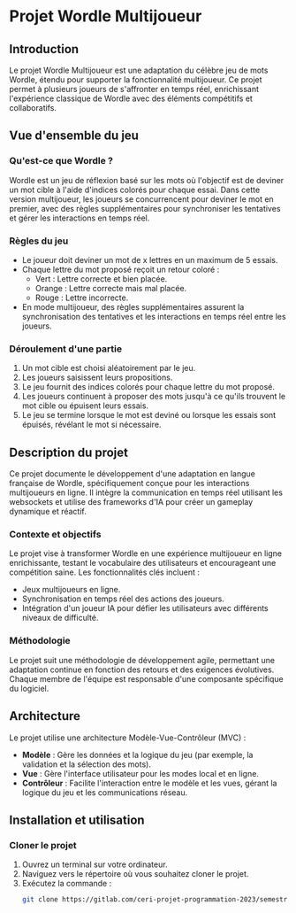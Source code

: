 # Projet Wordle Multijoueur

## Introduction
Le projet Wordle Multijoueur est une adaptation du célèbre jeu de mots Wordle, étendu pour supporter la fonctionnalité multijoueur. Ce projet permet à plusieurs joueurs de s'affronter en temps réel, enrichissant l'expérience classique de Wordle avec des éléments compétitifs et collaboratifs.

## Vue d'ensemble du jeu

### Qu'est-ce que Wordle ?
Wordle est un jeu de réflexion basé sur les mots où l'objectif est de deviner un mot cible à l'aide d'indices colorés pour chaque essai. Dans cette version multijoueur, les joueurs se concurrencent pour deviner le mot en premier, avec des règles supplémentaires pour synchroniser les tentatives et gérer les interactions en temps réel.

### Règles du jeu
- Le joueur doit deviner un mot de x lettres en un maximum de 5 essais.
- Chaque lettre du mot proposé reçoit un retour coloré :
  - Vert : Lettre correcte et bien placée.
  - Orange : Lettre correcte mais mal placée.
  - Rouge : Lettre incorrecte.
- En mode multijoueur, des règles supplémentaires assurent la synchronisation des tentatives et les interactions en temps réel entre les joueurs.

### Déroulement d'une partie
1. Un mot cible est choisi aléatoirement par le jeu.
2. Les joueurs saisissent leurs propositions.
3. Le jeu fournit des indices colorés pour chaque lettre du mot proposé.
4. Les joueurs continuent à proposer des mots jusqu'à ce qu'ils trouvent le mot cible ou épuisent leurs essais.
5. Le jeu se termine lorsque le mot est deviné ou lorsque les essais sont épuisés, révélant le mot si nécessaire.

## Description du projet
Ce projet documente le développement d'une adaptation en langue française de Wordle, spécifiquement conçue pour les interactions multijoueurs en ligne. Il intègre la communication en temps réel utilisant les websockets et utilise des frameworks d'IA pour créer un gameplay dynamique et réactif.

### Contexte et objectifs
Le projet vise à transformer Wordle en une expérience multijoueur en ligne enrichissante, testant le vocabulaire des utilisateurs et encourageant une compétition saine. Les fonctionnalités clés incluent :
- Jeux multijoueurs en ligne.
- Synchronisation en temps réel des actions des joueurs.
- Intégration d'un joueur IA pour défier les utilisateurs avec différents niveaux de difficulté.

### Méthodologie
Le projet suit une méthodologie de développement agile, permettant une adaptation continue en fonction des retours et des exigences évolutives. Chaque membre de l'équipe est responsable d'une composante spécifique du logiciel.

## Architecture
Le projet utilise une architecture Modèle-Vue-Contrôleur (MVC) :
- **Modèle** : Gère les données et la logique du jeu (par exemple, la validation et la sélection des mots).
- **Vue** : Gère l'interface utilisateur pour les modes local et en ligne.
- **Contrôleur** : Facilite l'interaction entre le modèle et les vues, gérant la logique du jeu et les communications réseau.

## Installation et utilisation

### Cloner le projet
1. Ouvrez un terminal sur votre ordinateur.
2. Naviguez vers le répertoire où vous souhaitez cloner le projet.
3. Exécutez la commande :
   ```bash
   git clone https://gitlab.com/ceri-projet-programmation-2023/semestre2-groupe3.git
